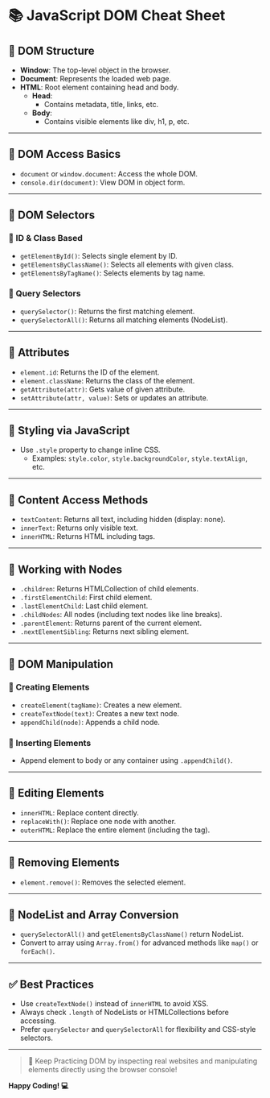# 📚 JavaScript DOM Cheat Sheet

## 🔸 DOM Structure
- **Window**: The top-level object in the browser.
- **Document**: Represents the loaded web page.
- **HTML**: Root element containing head and body.
  - **Head**:
    - Contains metadata, title, links, etc.
  - **Body**:
    - Contains visible elements like div, h1, p, etc.

---

## 🔹 DOM Access Basics
- `document` or `window.document`: Access the whole DOM.
- `console.dir(document)`: View DOM in object form.

---

## 🔸 DOM Selectors

### 🔹 ID & Class Based
- `getElementById()`: Selects single element by ID.
- `getElementsByClassName()`: Selects all elements with given class.
- `getElementsByTagName()`: Selects elements by tag name.

### 🔹 Query Selectors
- `querySelector()`: Returns the first matching element.
- `querySelectorAll()`: Returns all matching elements (NodeList).

---

## 🔹 Attributes
- `element.id`: Returns the ID of the element.
- `element.className`: Returns the class of the element.
- `getAttribute(attr)`: Gets value of given attribute.
- `setAttribute(attr, value)`: Sets or updates an attribute.

---

## 🔸 Styling via JavaScript
- Use `.style` property to change inline CSS.
  - Examples: `style.color`, `style.backgroundColor`, `style.textAlign`, etc.

---

## 🔹 Content Access Methods
- `textContent`: Returns all text, including hidden (display: none).
- `innerText`: Returns only visible text.
- `innerHTML`: Returns HTML including tags.

---

## 🔸 Working with Nodes
- `.children`: Returns HTMLCollection of child elements.
- `.firstElementChild`: First child element.
- `.lastElementChild`: Last child element.
- `.childNodes`: All nodes (including text nodes like line breaks).
- `.parentElement`: Returns parent of the current element.
- `.nextElementSibling`: Returns next sibling element.

---

## 🔹 DOM Manipulation

### 🔸 Creating Elements
- `createElement(tagName)`: Creates a new element.
- `createTextNode(text)`: Creates a new text node.
- `appendChild(node)`: Appends a child node.

### 🔸 Inserting Elements
- Append element to body or any container using `.appendChild()`.

---

## 🔸 Editing Elements
- `innerHTML`: Replace content directly.
- `replaceWith()`: Replace one node with another.
- `outerHTML`: Replace the entire element (including the tag).

---

## 🔹 Removing Elements
- `element.remove()`: Removes the selected element.

---

## 🔸 NodeList and Array Conversion
- `querySelectorAll()` and `getElementsByClassName()` return NodeList.
- Convert to array using `Array.from()` for advanced methods like `map()` or `forEach()`.

---

## ✅ Best Practices
- Use `createTextNode()` instead of `innerHTML` to avoid XSS.
- Always check `.length` of NodeLists or HTMLCollections before accessing.
- Prefer `querySelector` and `querySelectorAll` for flexibility and CSS-style selectors.

---

> 🧠 Keep Practicing DOM by inspecting real websites and manipulating elements directly using the browser console!

**Happy Coding! 💻**
